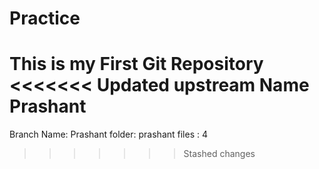 # Practice
This is my First Git Repository
<<<<<<< Updated upstream
Name Prashant
=======
Branch Name: Prashant
folder: prashant 
files : 4
>>>>>>> Stashed changes
